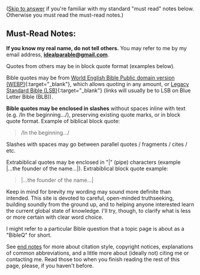 ([Skip to answer](#answer) if you're familiar with my standard "must read" notes below. Otherwise you must read the must-read notes.)

## Must-Read Notes:
**If you know my real name, do not tell others.** You may refer to me by my email address, <a href="mailto:idealparable@gmail.com"><b>idealparable@gmail.com</b></a>.

Quotes from others may be in block quote format (examples below).

Bible quotes may be from [World English Bible Public domain version (WEBP)](https://ebible.org/web/GEN01.htm){:target="_blank"}, which allows quoting in any amount, or [Legacy Standard Bible (LSB)](https://www.blueletterbible.org/lsb/gen/1/1){:target="_blank"} (links will usually be to LSB on Blue Letter Bible (BLB)).

**Bible quotes may be enclosed in slashes** without spaces inline with text (e.g. /In the beginning.../), preserving existing quote marks, or in block quote format. Example of biblical block quote:

> /In the beginning.../

Slashes with spaces may go between parallel quotes / fragments / cites / etc.

Extrabiblical quotes may be enclosed in "\|" (pipe) characters (example \|...the founder of the name...\|). Extrabiblical block quote example:

> \|...the founder of the name...\|

Keep in mind for brevity my wording may sound more definite than intended. This site is devoted to careful, open-minded truthseeking, building soundly from the ground up, and to helping anyone interested learn the current global state of knowledge. I'll try, though, to clarify what is less or more certain with clear word choice.

I might refer to a particular Bible question that a topic page is about as a "BibleQ" for short.

See [end notes](#end-notes) for more about citation style, copyright notices, explanations of common abbreviations, and a little more about (ideally not) citing me or contacting me. Read those too when you finish reading the rest of this page, please, if you haven't before.
